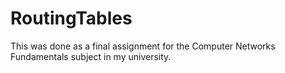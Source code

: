 # RoutingTables
This was done as a final assignment for the Computer Networks Fundamentals subject in my university.
